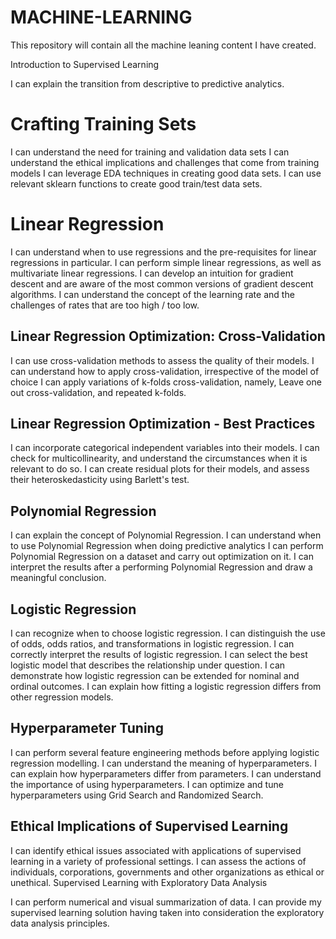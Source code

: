 # MACHINE-LEARNING
This repository will contain all the machine leaning content I have created.

Introduction to Supervised Learning

I can explain the transition from descriptive to predictive analytics.

# Crafting Training Sets

I can understand the need for training and validation data sets
I can understand the ethical implications and challenges that come from training models
I can leverage EDA techniques in creating good data sets.
I can use relevant sklearn functions to create good train/test data sets.

# Linear Regression

I can understand when to use regressions and the pre-requisites for linear regressions in particular.
I can perform simple linear regressions, as well as multivariate linear regressions.
I can develop an intuition for gradient descent and are aware of the most common versions of gradient descent algorithms.
I can understand the concept of the learning rate and the challenges of rates that are too high / too low.

## Linear Regression Optimization: Cross-Validation

I can use cross-validation methods to assess the quality of their models.
I can understand how to apply cross-validation, irrespective of the model of choice
I can apply variations of k-folds cross-validation, namely, Leave one out cross-validation, and repeated k-folds.

## Linear Regression Optimization - Best Practices

I can incorporate categorical independent variables into their models. 
I can check for multicollinearity, and understand the circumstances when it is relevant to do so.
I can create residual plots for their models, and assess their heteroskedasticity using Barlett's test.

## Polynomial Regression

I can explain the concept of Polynomial Regression.
I can understand when to use Polynomial Regression when doing predictive analytics
I can perform Polynomial Regression on a dataset and carry out optimization on it.
I can interpret the results after a performing Polynomial Regression and draw a meaningful conclusion.

## Logistic Regression

I can recognize when to choose logistic regression.
I can distinguish the use of odds, odds ratios, and transformations in logistic regression.
I can correctly interpret the results of logistic regression.
I can select the best logistic model that describes the relationship under question.
I can demonstrate how logistic regression can be extended for nominal and ordinal outcomes.
I can explain how fitting a logistic regression differs from other regression models.

## Hyperparameter Tuning

I can perform several feature engineering methods before applying logistic regression modelling.
I can understand the meaning of hyperparameters.
I can explain how hyperparameters differ from parameters.
I can understand the importance of using hyperparameters.
I can optimize and tune hyperparameters using Grid Search and Randomized Search.

## Ethical Implications of Supervised Learning

I can identify ethical issues associated with applications of supervised learning in a variety of professional settings.
I can assess the actions of individuals, corporations, governments and other organizations as ethical or unethical.
Supervised Learning with Exploratory Data Analysis

I can perform numerical and visual summarization of data.
I can provide my supervised learning solution having taken into consideration the exploratory data analysis principles.
